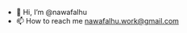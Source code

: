 - 👋 Hi, I’m @nawafalhu
- 📫 How to reach me nawafalhu.work@gmail.com

<!---
nawafalhu/nawafalhu is a ✨ special ✨ repository because its `README.md` (this file) appears on your GitHub profile.
You can click the Preview link to take a look at your changes.
--->
